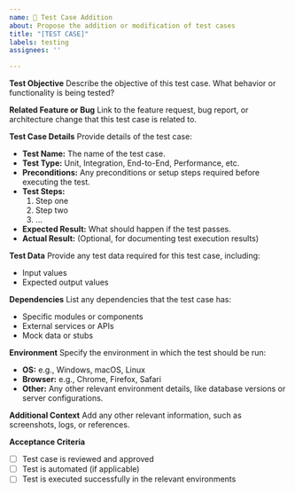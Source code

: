 ```yaml
---
name: 🧪 Test Case Addition
about: Propose the addition or modification of test cases
title: "[TEST CASE]"
labels: testing
assignees: ''

---
```


**Test Objective**
Describe the objective of this test case. What behavior or functionality is being tested?

**Related Feature or Bug**
Link to the feature request, bug report, or architecture change that this test case is related to.

**Test Case Details**
Provide details of the test case:
- **Test Name:** The name of the test case.
- **Test Type:** Unit, Integration, End-to-End, Performance, etc.
- **Preconditions:** Any preconditions or setup steps required before executing the test.
- **Test Steps:**
  1. Step one
  2. Step two
  3. ...
- **Expected Result:** What should happen if the test passes.
- **Actual Result:** (Optional, for documenting test execution results)

**Test Data**
Provide any test data required for this test case, including:
- Input values
- Expected output values

**Dependencies**
List any dependencies that the test case has:
- Specific modules or components
- External services or APIs
- Mock data or stubs

**Environment**
Specify the environment in which the test should be run:
- **OS:** e.g., Windows, macOS, Linux
- **Browser:** e.g., Chrome, Firefox, Safari
- **Other:** Any other relevant environment details, like database versions or server configurations.

**Additional Context**
Add any other relevant information, such as screenshots, logs, or references.

**Acceptance Criteria**
- [ ] Test case is reviewed and approved
- [ ] Test is automated (if applicable)
- [ ] Test is executed successfully in the relevant environments
